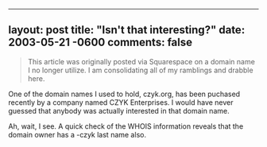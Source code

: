 
---
layout: post
title: "Isn't that interesting?"
date: 2003-05-21 -0600
comments: false
---

> This article was originally posted via Squarespace on a domain name I no longer utilize.  I am consolidating all of my ramblings and drabble here.

One of the domain names I used to hold, czyk.org, has been puchased recently by a company named CZYK Enterprises. I would have never guessed that anybody was actually interested in that domain name.

Ah, wait, I see. A quick check of the WHOIS information reveals that the domain owner has a -czyk last name also.